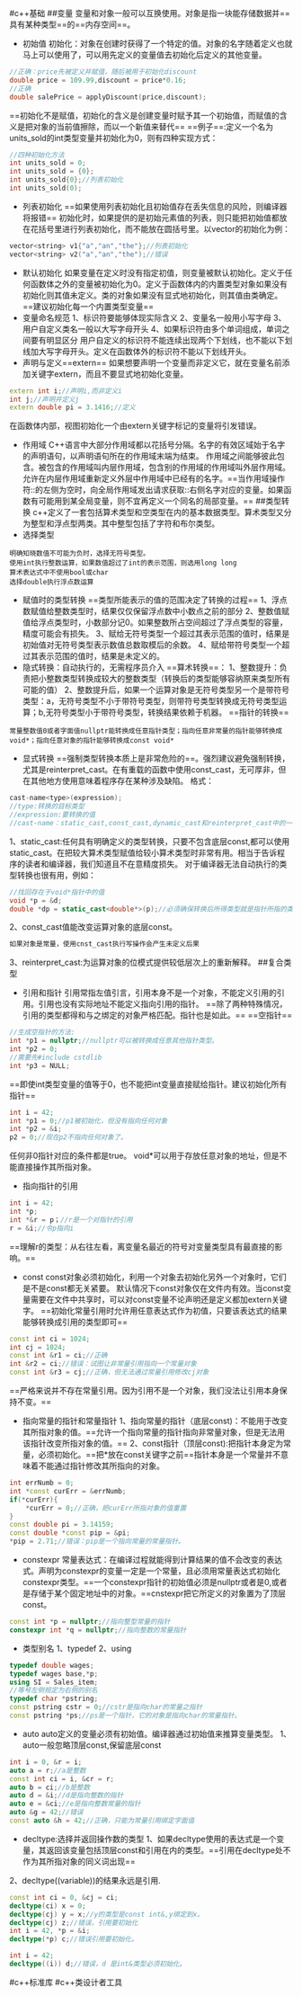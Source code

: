 #c++基础
##变量
变量和对象一般可以互换使用。对象是指一块能存储数据并==具有某种类型==的==内存空间==。
- 初始值
初始化：对象在创建时获得了一个特定的值。对象的名字随着定义也就马上可以使用了，可以用先定义的变量值去初始化后定义的其他变量。
```c++
//正确：price先被定义并赋值，随后被用于初始化discount
double price = 109.99,discount = price*0.16;
//正确
double salePrice = applyDiscount(price,discount);
```
==初始化不是赋值，初始化的含义是创建变量时赋予其一个初始值，而赋值的含义是把对象的当前值擦除，而以一个新值来替代==
==例子==:定义一个名为units_sold的int类型变量并初始化为0，则有四种实现方式：
```c++
//四种初始化方法
int units_sold = 0;
int units_sold = {0};
int units_sold{0};//列表初始化
int units_sold(0);
```
- 列表初始化
==如果使用列表初始化且初始值存在丢失信息的风险，则编译器将报错==
初始化时，如果提供的是初始元素值的列表，则只能把初始值都放在花括号里进行列表初始化，而不能放在圆括号里。以vector的初始化为例：
```c++
vector<string> v1{"a","an","the"};//列表初始化
vector<string> v2("a","an","the");//错误
```
- 默认初始化
如果变量在定义时没有指定初值，则变量被默认初始化。定义于任何函数体之外的变量被初始化为0。定义于函数体内的内置类型对象如果没有初始化则其值未定义。类的对象如果没有显式地初始化，则其值由类确定。
==建议初始化每一个内置类型变量==
- 变量命名规范
1、标识符要能够体现实际含义
2、变量名一般用小写字母
3、用户自定义类名一般以大写字母开头
4、如果标识符由多个单词组成，单词之间要有明显区分
用户自定义的标识符不能连续出现两个下划线，也不能以下划线加大写字母开头。定义在函数体外的标识符不能以下划线开头。
- 声明与定义==extern==
如果想要声明一个变量而非定义它，就在变量名前添加关键字extern，而且不要显式地初始化变量。
```c++
extern int i;//声明i,而非定义i
int j;//声明并定义j
extern double pi = 3.1416;//定义
```
在函数体内部，视图初始化一个由extern关键字标记的变量将引发错误。
- 作用域
C++语言中大部分作用域都以花括号分隔。名字的有效区域始于名字的声明语句，以声明语句所在的作用域末端为结束。
作用域之间能够彼此包含。被包含的作用域叫内层作用域，包含别的作用域的作用域叫外层作用域。允许在内层作用域重新定义外层中作用域中已经有的名字。==当作用域操作符::的左侧为空时，向全局作用域发出请求获取::右侧名字对应的变量。如果函数有可能用到某全局变量，则不宜再定义一个同名的局部变量。==
##类型转换
c++定义了一套包括算术类型和空类型在内的基本数据类型。算术类型又分为整型和浮点型两类。其中整型包括了字符和布尔类型。
- 选择类型
```
明确知晓数值不可能为负时，选择无符号类型。
使用int执行整数运算，如果数值超过了int的表示范围，则选用long long
算术表达式中不使用bool或char
选择double执行浮点数运算
```
- 赋值时的类型转换
==类型所能表示的值的范围决定了转换的过程==
1、浮点数赋值给整数类型时，结果仅仅保留浮点数中小数点之前的部分
2、整数值赋值给浮点类型时，小数部分记0。如果整数所占空间超过了浮点类型的容量，精度可能会有损失。
3、赋给无符号类型一个超过其表示范围的值时，结果是初始值对无符号类型表示数值总数取模后的余数。
4、赋给带符号类型一个超过其表示范围的值时，结果是未定义的。
- 隐式转换：自动执行的，无需程序员介入
==算术转换==：
1、整数提升：负责把小整数类型转换成较大的整数类型（转换后的类型能够容纳原来类型所有可能的值）
2、整数提升后，如果一个运算对象是无符号类型另一个是带符号类型：a，无符号类型不小于带符号类型，则带符号类型转换成无符号类型运算；b,无符号类型小于带符号类型，转换结果依赖于机器。
==指针的转换==
```
常量整数值0或者字面值nullptr能转换成任意指针类型；指向任意非常量的指针能够转换成void*；指向任意对象的指针能够转换成const void*
```
- 显式转换
==强制类型转换本质上是非常危险的==。强烈建议避免强制转换，尤其是reinterpret_cast。在有重载的函数中使用const_cast，无可厚非，但在其他地方使用意味着程序存在某种涉及缺陷。
格式：
```c++
cast-name<type>(expression);
//type:转换的目标类型
//expression:要转换的值
//cast-name：static_cast,const_cast,dynamic_cast和reinterpret_cast中的一种。
```
1、static_cast:任何具有明确定义的类型转换，只要不包含底层const,都可以使用static_cast。在把较大算术类型赋值给较小算术类型时非常有用。相当于告诉程序的读者和编译器，我们知道且不在意精度损失。
对于编译器无法自动执行的类型转换也很有用，例如：
```c++
//找回存在于void*指针中的值
void *p = &d;
double *dp = static_cast<double*>(p);//必须确保转换后所得类型就是指针所指的类型，一旦不符将产生未定义后果。
```
2、const_cast值能改变运算对象的底层const。
```c++
如果对象是常量，使用cnst_cast执行写操作会产生未定义后果
```
3、reinterpret_cast:为运算对象的位模式提供较低层次上的重新解释。
##复合类型
- 引用和指针
引用常指左值引言，引用本身不是一个对象，不能定义引用的引用。引用也没有实际地址不能定义指向引用的指针。
==除了两种特殊情况，引用的类型都得和与之绑定的对象严格匹配。指针也是如此。==
==空指针==
```c++
//生成空指针的方法:
int *p1 = nullptr;//nullptr可以被转换成任意其他指针类型。
int *p2 = 0;
//需要先#include cstdlib
int *p3 = NULL; 
```
==即使int类型变量的值等于0，也不能把int变量直接赋给指针。建议初始化所有指针==
```c++
int i = 42;
int *p1 = 0;//p1被初始化，但没有指向任何对象
int *p2 = &i;
p2 = 0;//现在p2不指向任何对象了。
```
任何非0指针对应的条件都是true。
void*可以用于存放任意对象的地址，但是不能直接操作其所指对象。
- 指向指针的引用
```c++
int i = 42;
int *p;
int *&r = p；//r是一个对指针的引用
r = &i;//令p指向i
```
==理解r的类型：从右往左看，离变量名最近的符号对变量类型具有最直接的影响。==
- const
const对象必须初始化，利用一个对象去初始化另外一个对象时，它们是不是const都无关紧要。
默认情况下const对象仅在文件内有效。当const变量需要在文件中共享时，可以对const变量不论声明还是定义都加extern关键字。
==初始化常量引用时允许用任意表达式作为初值，只要该表达式的结果能够转换成引用的类型即可==
```c++
const int ci = 1024;
int cj = 1024;
const int &r1 = ci;//正确
int &r2 = ci;//错误：试图让非常量引用指向一个常量对象
const int &r3 = cj;//正确，但无法通过常量引用修改cj对象
```
==严格来说并不存在常量引用。因为引用不是一个对象，我们没法让引用本身保持不变。==
- 指向常量的指针和常量指针
1、指向常量的指针（底层const)：不能用于改变其所指对象的值。==允许一个指向常量的指针指向非常量对象，但是无法用该指针改变所指对象的值。==
2、const指针（顶层const):把指针本身定为常量，必须初始化。==把*放在const关键字之前==指针本身是一个常量并不意味着不能通过指针修改其所指向的对象。
```c++
int errNumb = 0;
int *const curErr = &errNumb;
if(*curErr){
    *curErr = 0;//正确，把curErr所指对象的值重置
}
const double pi = 3.14159;
const double *const pip = &pi;
*pip = 2.71;//错误：pip是一个指向常量的常量指针。
```
- constexpr
常量表达式：在编译过程就能得到计算结果的值不会改变的表达式。声明为constexpr的变量一定是一个常量，且必须用常量表达式初始化constexpr类型。==一个constexpr指针的初始值必须是nullptr或者是0,或者是存储于某个固定地址中的对象。==cnstexpr把它所定义的对象置为了顶层const。
```c++
const int *p = nullptr;//指向整型常量的指针
constexpr int *q = nullptr;//指向整数的常量指针
```
- 类型别名
1、typedef
2、using
```c++
typedef double wages;
typedef wages base,*p;
using SI = Sales_item;
//等号左侧规定为右侧的别名
typedef char *pstring;
const pstring cstr = 0;//cstr是指向char的常量之指针
const pstring *ps;//ps是一个指针，它的对象是指向char的常量指针。
```
- auto
auto定义的变量必须有初始值。编译器通过初始值来推算变量类型。
1、auto一般忽略顶层const,保留底层const
```c++
int i = 0, &r = i;
auto a = r;//a是整数
const int ci = i, &cr = r;
auto b = ci;//b是整数
auto d = &i;//d是指向整数的指针
auto e = &ci;//e是指向整数常量的指针
auto &g = 42;//错误
const auto &h = 42;//正确，只能为常量引用绑定字面值
```
- decltype:选择并返回操作数的类型
1、如果decltype使用的表达式是一个变量，其返回该变量包括顶层const和引用在内的类型。==引用在decltype处不作为其所指对象的同义词出现==


2、decltype((variable))的结果永远是引用.
```c++
const int ci = 0, &cj = ci;
decltype(ci) x = 0;
decltype(cj) y = x;//y的类型是const int&,y绑定到x。
decltype(cj) z;//错误，引用要初始化
int i = 42, *p = &i;
decltype(*p) c;//错误引用要初始化。
```

```c++
int i = 42;
decltype((i)) d;//错误，d 是int&类型必须初始化。
```


#c++标准库
#c++类设计者工具
